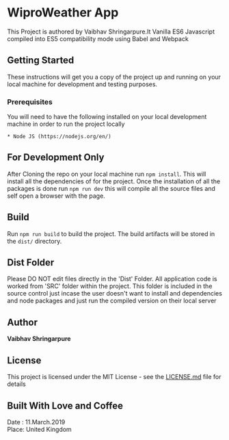 # WiproWeather App
This Project is authored by Vaibhav Shringarpure.It Vanilla ES6 Javascript compiled into ES5 compatibility mode using Babel and Webpack

## Getting Started
These instructions will get you a copy of the project up and running on your local machine for development and testing purposes. 

### Prerequisites

You will need to have the following installed on your local development machine in order to run the project locally
```
* Node JS (https://nodejs.org/en/)

```

## For Development Only
After Cloning the repo on your local machine run `npm install`. This will install all the dependencies of for the project. Once the installation of all the packages is done run `npm run dev` this will compile all the source files and self open a browser with the page.


## Build
Run `npm run build` to build the project. The build artifacts will be stored in the `dist/` directory.

## Dist Folder
Please DO NOT edit files directly in the 'Dist' Folder. All application code is worked from 'SRC' folder within the project. This folder is included in the source control just incase the user doesn't want to install and dependencies and node packages and just run the compiled version on their local server

## Author
**Vaibhav Shringarpure** 

## License
This project is licensed under the MIT License - see the [LICENSE.md](LICENSE.md) file for details

## Built With Love and Coffee
Date : 11.March.2019  
Place: United Kingdom
